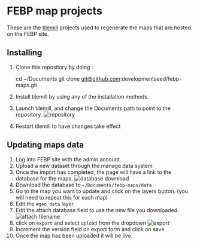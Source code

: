 # FEBP map projects

These are the [tilemill](http://mapbox.com/tilemill) projects used to regenerate the maps that
are hosted on the FEBP site.

## Installing

1. Clone this repository by doing :

    cd ~/Documents
    git clone git@github.com:developmentseed/febp-maps.git

1. Install tilemill by using any of the installation methods.
1. Launch tilemill, and change the Documents path to point to the repository.
![repository](https://img.skitch.com/20120403-jxx77ajqbc76jw86n434dekumi.jpg)
1. Restart tilemill to have changes take effect

## Updating maps data

1. Log into FEBP site with the admin account
1. Upload a new dataset through the manage data system
1. Once the import has completed, the page will have a link to the database for the maps.
![database download](https://img.skitch.com/20120403-eskbk917cicexmd67jcg6fmhuy.jpg)
1. Download the database to `~/Documents/febp-maps/data`
1. Go to the map you want to update and click on the layers button. (you will need to repeat this for each map)
1. Edit the `#geo_data` layer.
1. Edit the attach database field to use the new file you downloaded.
![attach filename](https://img.skitch.com/20120403-ja24anrrkkg6d9j3jgmd2q5r85.jpg)
1. click on `export` and select `upload` from the dropdown
![export](https://img.skitch.com/20120403-tecpn2n25t98eq2ypbpcws5f9p.jpg)
1. Increment the version field on export form and click on save
1. Once the map has been uploaded it will be live.
